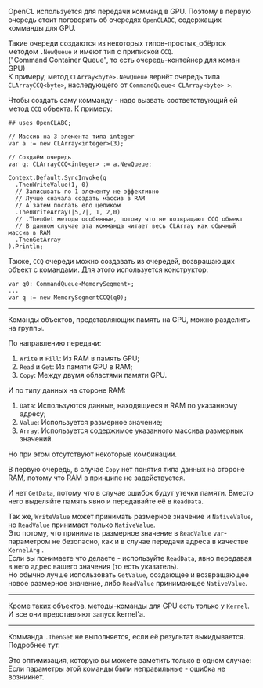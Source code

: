 


OpenCL используется для передачи комманд в GPU.
Поэтому в первую очередь стоит поговорить об очередях `OpenCLABC`, содержащих комманды для GPU.

Такие очереди создаются из некоторых типов-простых_обёрток методом `.NewQueue` и имеют тип с припиской `CCQ`.\
("Command Container Queue", то есть очередь-контейнер для коман GPU)\
К примеру, метод `CLArray<byte>.NewQueue` вернёт очередь типа `CLArrayCCQ<byte>`, наследующего от `CommandQueue< CLArray<byte> >`.

Чтобы создать саму комманду - надо вызвать соответствующий ей метод `CCQ` объекта. К примеру:
```
## uses OpenCLABC;

// Массив на 3 элемента типа integer
var a := new CLArray<integer>(3);

// Создаём очередь
var q: CLArrayCCQ<integer> := a.NewQueue;

Context.Default.SyncInvoke(q
  .ThenWriteValue(1, 0)
  // Записывать по 1 элементу не эффективно
  // Лучше сначала создать массив в RAM
  // А затем послать его целиком
  .ThenWriteArray(|5,7|, 1, 2,0)
  // .ThenGet методы особенные, потому что не возвращают CCQ объект
  // В данном случае эта комманда читает весь CLArray как обычный массив в RAM
  .ThenGetArray
).Println;
```

Также, `CCQ` очереди можно создавать из очередей, возвращающих объект с командами. Для этого используется конструктор:
```
var q0: CommandQueue<MemorySegment>;
...
var q := new MemorySegmentCCQ(q0);
```

---

Команды объектов, представляющих память на GPU, можно разделить на группы.

По направлению передачи:
1. `Write` и `Fill`: Из RAM в память GPU;
2. `Read` и `Get`: Из памяти GPU в RAM;
3. `Copy`: Между двумя областями памяти GPU.

И по типу данных на стороне RAM:
1. `Data`: Используются данные, находящиеся в RAM по указанному адресу;
2. `Value`: Используется размерное значение;
3. `Array`: Используется содержимое указанного массива размерных значений.

Но при этом отсутствуют некоторые комбинации.

В первую очередь, в случае `Copy` нет понятия типа данных на стороне RAM, потому что RAM в принципе не задействуется.

И нет `GetData`, потому что в случае ошибок будут утечки памяти.
Вместо него выделяйте память явно и передавайте её в `ReadData`.

Так же, `WriteValue` может принимать размерное значение и `NativeValue`, но `ReadValue` принимает только `NativeValue`.\
Это потому, что принимать размерное значение в `ReadValue` `var`-параметром не безопасно,
как и в случае передачи адреса в качестве <a path="../../Простые обёртки/Kernel/KernelArg"> `KernelArg` </a>.\
Если вы понимаете что делаете - используйте `ReadData`, явно передавая в него адрес вашего значения (то есть указатель).\
Но обычно лучше использовать `GetValue`, создающее и возвращающее новое размерное значение, либо `ReadValue` принимающее `NativeValue`.

---

Кроме таких объектов, методы-команды для GPU есть только у `Kernel`. И все они представляют запуск kernel'а.

---

Комманда `.ThenGet` не выполняется, если её результат выкидывается.
Подробнее <a path="../Возвращаемое значение очередей/">тут</a>.

Это оптимизация, которую вы можете заметить только в одном случае:
Если параметры этой команды были неправильные - ошибка не возникнет.


